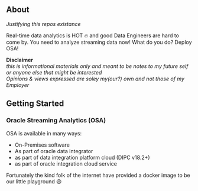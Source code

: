 ## About 
*Justifying this repos existance*

Real-time data analytics is HOT 🔥 and good Data Engineers are hard to come by. 
You need to analyze streaming data now! What do you do? Deploy OSA! 


**Disclaimer**   
*this is informational materials only and meant to be notes to my future self or anyone else that might be interested*   
*Opinions & views expressed are soley my(our?) own and not those of my Employer*

## Getting Started

### Oracle Streaming Analytics (OSA)
OSA is available in many ways:
- On-Premises software
- As part of oracle data integrator
- as part of data integration platform cloud (DIPC v18.2+)
- as part of oracle integration cloud service 

Fortunately the kind folk of the internet have provided a docker image to be our little playground :smiley:

